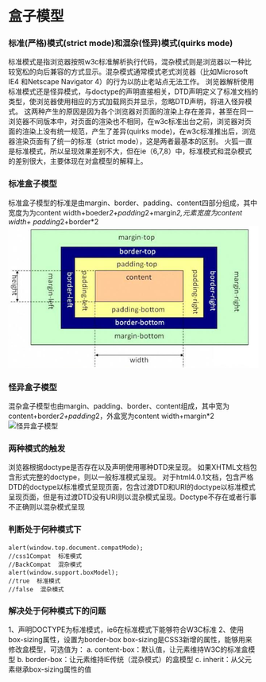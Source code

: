 # 盒子模型

### 标准(严格)模式(strict mode)和混杂(怪异)模式(quirks mode)
标准模式是指浏览器按照w3c标准解析执行代码，混杂模式则是浏览器以一种比较宽松的向后兼容的方式显示。混杂模式通常模式老式浏览器（比如Microsoft IE4 和Netscape Navigator 4）的行为以防止老站点无法工作。 
浏览器解析使用标准模式还是怪异模式，与doctype的声明直接相关，DTD声明定义了标准文档的类型，使浏览器使用相应的方式加载网页并显示，忽略DTD声明，将进入怪异模式。 
这两种产生的原因是因为各个浏览器对页面的渲染上存在差异，甚至在同一浏览器不同版本中，对页面的渲染也不相同，在w3c标准出台之前，浏览器对页面的渲染上没有统一规范，产生了差异(quirks mode)，在w3c标准推出后，浏览器渲染页面有了统一的标准（strict mode），这是两者最基本的区别。 
火狐一直是标准模式，所以呈现效果差别不大，但在ie（6,7,8）中，标准模式和混杂模式的差别很大，主要体现在对盒模型的解释上。 

### 标准盒子模型
标准盒子模型的标准是由margin、border、padding、content四部分组成，其中宽度为为content width+boeder*2+padding*2+margin*2,元素宽度为content width+ padding*2+border*2
![标准盒子模型](strict.png)

### 怪异盒子模型
混杂盒子模型也由margin、padding、border、content组成，其中宽为content+border*2+padding*2，外盒宽为content width+margin*2
![怪异盒子模型](quirks1.png)

### 两种模式的触发
浏览器根据doctype是否存在以及声明使用哪种DTD来呈现。 
如果XHTML文档包含形式完整的doctype，则以一般标准模式呈现。 
对于html4.0.1文档，包含严格DTD的doctype以标准模式呈现页面，包含过渡DTD和URI的doctype以标准模式呈现页面，但是有过渡DTD没有URI则以混杂模式呈现。Doctype不存在或者行事不正确则以混杂模式呈现

### 判断处于何种模式下
```
alert(window.top.document.compatMode);
//css1Compat  标准模式
//BackCompat  混杂模式
alert(window.support.boxModel);
//true  标准模式
//false  混杂模式
```

### 解决处于何种模式下的问题
1、声明DOCTYPE为标准模式，ie6在标准模式下能够符合W3C标准 
2、使用box-sizing属性，设置为border-box 
box-sizing是CSS3新增的属性，能够用来修改盒模型，可选值为： 
a. content-box：默认值，让元素维持W3C的标准盒模型 
b. border-box：让元素维持IE传统（混杂模式）的盒模型 
c. inherit：从父元素继承box-sizing属性的值
